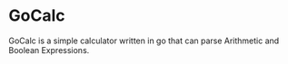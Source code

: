 # GoCalc
GoCalc is a simple calculator written in go that can parse Arithmetic and Boolean Expressions.
